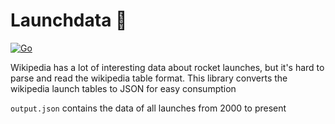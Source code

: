 # Launchdata 🚀

[![Go](https://github.com/vsinha/launchdata/actions/workflows/go.yml/badge.svg)](https://github.com/vsinha/launchdata/actions/workflows/go.yml)

Wikipedia has a lot of interesting data about rocket launches, but it's hard to
parse and read the wikipedia table format. This library converts the wikipedia
launch tables to JSON for easy consumption

`output.json` contains the data of all launches from 2000 to present
